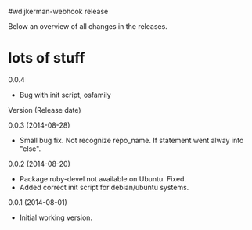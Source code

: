 #wdijkerman-webhook release

Below an overview of all changes in the releases.

# lots of stuff

0.0.4 

 * Bug with init script, osfamily

Version (Release date)

0.0.3   (2014-08-28)

  * Small bug fix. Not recognize repo_name. If statement went alway into "else".

0.0.2   (2014-08-20)

  * Package ruby-devel not available on Ubuntu. Fixed.
  * Added correct init script for debian/ubuntu systems.

0.0.1  (2014-08-01)

  * Initial working version.
